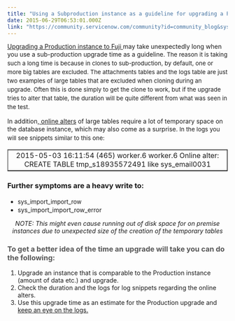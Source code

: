 ```yaml
---
title: "Using a Subproduction instance as a guideline for upgrading a Prod instance to Fuji"
date: 2015-06-29T06:53:01.000Z
link: "https://community.servicenow.com/community?id=community_blog&sys_id=0a5e6aaddbd0dbc01dcaf3231f9619d7"
---
```

<p><a title="i.service-now.com/kb_view.do?sysparm_article=KB0546127" href="https://hi.service-now.com/kb_view.do?sysparm_article=KB0546127">Upgrading a Production instance to Fuji </a>may take unexpectedly long when you use a sub-production upgrade time as a guideline. <span style="font-size: 10pt; line-height: 1.5em;">The reason it is taking such a long time is because in clones to sub-production, by default, one or more big tables are excluded. The attachments tables and the logs table are just two examples of large tables that are excluded when cloning during an upgrade. </span><span style="font-size: 10pt; line-height: 1.5em;">Often this is done simply to get the clone to work, but if the upgrade tries to alter that table, the duration will be quite different from what was seen in the test.</span></p><p></p><p>In addition,<a title="" _jive_internal="true" href="/community?id=community_blog&sys_id=40dde2e9dbd0dbc01dcaf3231f9619a4"> online alters</a> of large tables require a lot of temporary space on the database instance, which may also come as a surprise. <span style="font-size: 10pt; line-height: 1.5em;">In the logs you will see snippets similar to this one:</span></p><table border="1"><tbody><tr><td style="text-align: center;">2015-05-03 16:11:54 (465) worker.6 worker.6 Online alter: CREATE TABLE tmp_s18935572491 like sys_email0031</td></tr></tbody></table><p></p><h3>Further symptoms are a heavy write to:</h3><ul><li><span style="font-size: 10pt; line-height: 1.5em;">sys_import_import_row </span></li><li>sys_import_import_row_error</li></ul><p></p><p style="text-align: center;"><em>NOTE: This might even cause running out of disk space for on premise instances due to unexpected size of the creation of the temporary tables</em></p><p></p><h3><span style="color: #575757;">To get a better idea of the time an upgrade will take you can do the following:</span></h3><ol><li>Upgrade an instance that is comparable to the Production instance (amount of data etc.) and upgrade.</li><li>Check the duration and the logs for log snippets regarding the online alters.</li><li>Use this upgrade time as an estimate for the Production upgrade and <a title="i.service-now.com/kb_view.do?sysparm_article=KB0535200" href="https://hi.service-now.com/kb_view.do?sysparm_article=KB0535200">keep an eye on the logs.</a></li></ol>